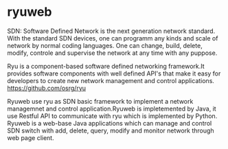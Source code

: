 # ryuweb

SDN: Software Defined Network is the next generation network standard. With the standard SDN devices, one can programm any kinds and scale of network by normal coding languages. One can change, build, delete, modify, controle and supervise the network at any time with any puppose.

Ryu is a component-based software defined networking framework.It provides software components with well defined API's that make it easy for developers to create new network management and control applications. 
https://github.com/osrg/ryu

Ryuweb use ryu as SDN basic framework to implement a network managemnet and control application.Ryuweb is impletemented by Java, it use Restful API to communicate with ryu which is implemented by Python. Ryuweb is a web-base Java applications which can manage and control SDN switch with add, delete, query, modify and monitor network through web page client.
